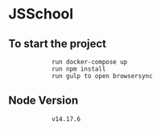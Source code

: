 # JSSchool
## To start the project
                run docker-compose up
                run npm install
                run gulp to open browsersync

## Node Version
                v14.17.6